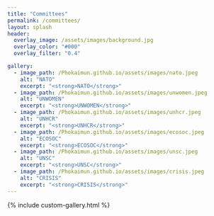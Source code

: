 ```yaml
---
title: "Committees"
permalink: /committees/
layout: splash
header:
  overlay_image: /assets/images/background.jpg
  overlay_color: "#000"
  overlay_filter: "0.4"

gallery:
  - image_path: /Phokaimun.github.io/assets/images/nato.jpeg
    alt: "NATO"
    excerpt: "<strong>NATO</strong>"
  - image_path: /Phokaimun.github.io/assets/images/unwomen.jpeg
    alt: "UNWOMEN"
    excerpt: "<strong>UNWOMEN</strong>"
  - image_path: /Phokaimun.github.io/assets/images/unhcr.jpeg
    alt: "UNHCR"
    excerpt: "<strong>UNHCR</strong>"
  - image_path: /Phokaimun.github.io/assets/images/ecosoc.jpeg
    alt: "ECOSOC"
    excerpt: "<strong>ECOSOC</strong>"
  - image_path: /Phokaimun.github.io/assets/images/unsc.jpeg
    alt: "UNSC"
    excerpt: "<strong>UNSC</strong>"
  - image_path: /Phokaimun.github.io/assets/images/crisis.jpeg
    alt: "CRISIS"
    excerpt: "<strong>CRISIS</strong>"
---
```


{% include custom-gallery.html %}

